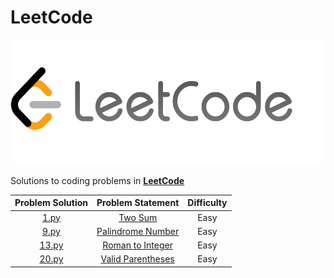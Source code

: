 # LeetCode

<p align="center">
  <img width=550" height="200" src=/assets/LeetCode.png>
</p>

Solutions to coding problems in **[LeetCode](https://leetcode.com/)**

|  Problem Solution  |                 Problem Statement                 | Difficulty |
| :----------------: | :-----------------------------------------------: | :--------: |
| [1.py](python/1.py) | [Two Sum](https://leetcode.com/problems/two-sum/) |    Easy    |
| [9.py](python/9.py) | [Palindrome Number](https://leetcode.com/problems/palindrome-number/) |    Easy    |
| [13.py](python/13.py) | [Roman to Integer](https://leetcode.com/problems/roman-to-integer/) |    Easy    |
| [20.py](python/20.py) | [Valid Parentheses](https://leetcode.com/problems/valid-parentheses/) |    Easy    |